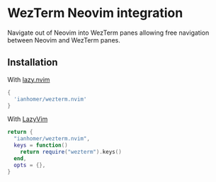 # WezTerm Neovim integration

Navigate out of Neovim into WezTerm panes allowing free navigation between Neovim and WezTerm panes.

## Installation

With [lazy.nvim](https://github.com/folke/lazy.nvim)

```lua
{
  'ianhomer/wezterm.nvim'
}
```

With [LazyVim](https://www.lazyvim.org/)

```lua
return {
  "ianhomer/wezterm.nvim",
  keys = function()
    return require("wezterm").keys()
  end,
  opts = {},
}
```
